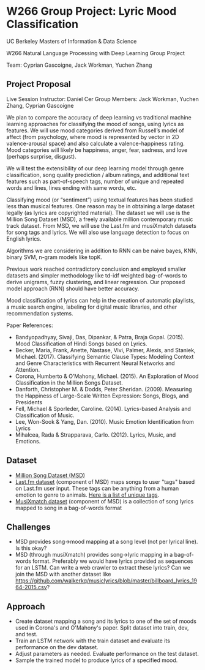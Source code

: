 # W266 Group Project: Lyric Mood Classification

UC Berkeley Masters of Information &amp; Data Science

W266 Natural Language Processing with Deep Learning Group Project

Team: Cyprian Gascoigne, Jack Workman, Yuchen Zhang

## Project Proposal

Live Session Instructor: Daniel Cer
Group Members: Jack Workman, Yuchen Zhang, Cyprian Gascoigne

We plan to compare the accuracy of deep learning vs traditional machine learning approaches for classifying the mood of songs, using lyrics as features. We will use mood categories derived from Russell’s model of affect (from psychology, where mood is represented by vector in 2D valence-arousal space) and also calculate a valence-happiness rating. Mood categories will likely be happiness, anger, fear, sadness, and love (perhaps surprise, disgust).

We will test the extensibility of our deep learning model through genre classification, song quality prediction / album ratings, and additional text features such as part-of-speech tags, number of unique and repeated words and lines, lines ending with same words, etc.

Classifying mood (or “sentiment”) using textual features has been studied less than musical features. One reason may be in obtaining a large dataset legally (as lyrics are copyrighted material). The dataset we will use is the Million Song Dataset (MSD), a freely available million contemporary music track dataset. From MSD, we will use the Last.fm and musiXmatch datasets for song tags and lyrics. We will also use language detection to focus on English lyrics.

Algorithms we are considering in addition to RNN can be naive bayes, KNN, binary SVM, n-gram models like topK.

Previous work reached contradictory conclusion and employed smaller datasets and simpler methodology like td-idf weighted bag-of-words to derive unigrams, fuzzy clustering, and linear regression. Our proposed model approach (RNN) should have better accuracy.

Mood classification of lyrics can help in the creation of automatic playlists, a music search engine, labeling for digital music libraries, and other recommendation systems.

Paper References:
- Bandyopadhyay, Sivaji, Das, Dipankar, & Patra, Braja Gopal. (2015). Mood Classification of Hindi Songs based on Lyrics.
- Becker, Maria, Frank, Anette, Nastase, Vivi, Palmer, Alexis, and Staniek, Michael. (2017). Classifying Semantic Clause Types: Modeling Context and Genre Characteristics with Recurrent Neural Networks and Attention.
- Corona, Humberto & O’Mahony, Michael. (2015). An Exploration of Mood Classification in the Million Songs Dataset.
- Danforth, Christopher M. & Dodds, Peter Sheridan. (2009). Measuring the Happiness of Large-Scale Written Expression: Songs, Blogs, and Presidents
- Fell, Michael & Sporleder, Caroline. (2014). Lyrics-based Analysis and Classification of Music.
- Lee, Won-Sook & Yang, Dan. (2010). Music Emotion Identification from Lyrics
- Mihalcea, Rada & Strapparava, Carlo. (2012). Lyrics, Music, and Emotions.

## Dataset

- [Million Song Dataset (MSD)](https://labrosa.ee.columbia.edu/millionsong/)
- [Last.fm dataset](https://labrosa.ee.columbia.edu/millionsong/lastfm) (component of MSD) maps songs to user "tags" based on Last.fm user input. These tags can be anything from a human emotion to genre to animals. [Here is a list of unique tags]( https://labrosa.ee.columbia.edu/millionsong/sites/default/files/lastfm/lastfm_unique_tags.txt).
- [MusiXmatch dataset](https://labrosa.ee.columbia.edu/millionsong/musixmatch) (component of MSD) is a collection of song lyrics mapped to song in a bag-of-words format

## Challenges

- MSD provides song->mood mapping at a song level (not per lyrical line). Is this okay?
- MSD (through musiXmatch) provides song->lyric mapping in a bag-of-words format. Preferably we would have lyrics provided as sequences for an LSTM. Can write a web crawler to extract these lyrics? Can we join the MSD with another dataset like https://github.com/walkerkq/musiclyrics/blob/master/billboard_lyrics_1964-2015.csv?

## Approach

- Create dataset mapping a song and its lyrics to one of the set of moods used in Corona's and O'Mahony's paper. Split dataset into train, dev, and test.
- Train an LSTM network with the train dataset and evaluate its performance on the dev dataset.
- Adjust parameters as needed. Evaluate performance on the test dataset.
- Sample the trained model to produce lyrics of a specified mood.
